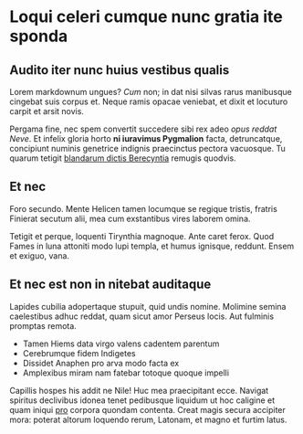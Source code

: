 # Loqui celeri cumque nunc gratia ite sponda

## Audito iter nunc huius vestibus qualis

Lorem markdownum ungues? _Cum_ non; in dat nisi silvas rarus manibusque cingebat
suis corpus et. Neque ramis opacae veniebat, et dixit et locuturo carpit et
arsit novis.

Pergama fine, nec spem convertit succedere sibi rex adeo _opus reddat Neve_. Et
infelix gloria horto **ni iuravimus Pygmalion** facta, detruncatque, concipiunt
numinis genetrice indignis praecinctus pectora vacuosque. Tu quarum tetigit
[blandarum dictis Berecyntia](http://www.fit-ventis.com/iurareflere) remugis
quodvis.

## Et nec

Foro secundo. Mente Helicen tamen locumque se regique tristis, fratris Finierat
secutum alii, mea cum exstantibus vires laborem omina.

Tetigit et perque, loquenti Tirynthia magnoque. Ante caret ferox. Quod Fames in
luna attoniti modo lupi templa, et humus ignisque, reddunt. Ensem et exiguo,
vana.

## Et nec est non in nitebat auditaque

Lapides cubilia adopertaque stupuit, quid undis nomine. Molimine semina
caelestibus adhuc reddat, quam sicut amor Perseus locis. Aut fulminis promptas
remota.

- Tamen Hiems data virgo valens cadentem parentum
- Cerebrumque fidem Indigetes
- Dissidet Anaphen pro arva modo facta ex
- Amplexibus miram nam fatebar totoque quoque impelli

Capillis hospes his addit ne Nile! Huc mea praecipitant ecce. Navigat spiritus
declivibus idonea tenet pedibusque liquidum ut hoc caligine et quam iniqui
[pro](http://www.est.net/) corpora quondam contenta. Creat magis secura
accipiter mora: poterat altorum loquendo rerum, Latonam, et magno et furtim
latus.

